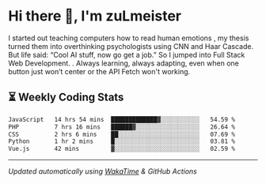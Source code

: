 # Hi there 👋, I'm zuLmeister

I started out teaching computers how to read human emotions , my thesis turned them into overthinking psychologists using CNN and Haar Cascade.
But life said: “Cool AI stuff, now go get a job.” So I jumped into Full Stack Web Development. .
Always learning, always adapting, even when one button just won’t center or the API Fetch won't working.

## ⏳ Weekly Coding Stats
<!--START_SECTION:waka-->

```txt
JavaScript   14 hrs 54 mins  █████████████▓░░░░░░░░░░░   54.59 %
PHP          7 hrs 16 mins   ██████▓░░░░░░░░░░░░░░░░░░   26.64 %
CSS          2 hrs 6 mins    ██░░░░░░░░░░░░░░░░░░░░░░░   07.69 %
Python       1 hr 2 mins     █░░░░░░░░░░░░░░░░░░░░░░░░   03.81 %
Vue.js       42 mins         ▓░░░░░░░░░░░░░░░░░░░░░░░░   02.59 %
```

<!--END_SECTION:waka-->

---
*Updated automatically using [WakaTime](https://wakatime.com/) & GitHub Actions*
